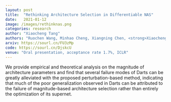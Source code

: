 ```yaml
---
layout: post
title:  "Rethinking Architecture Selection in Differentiable NAS"
date:   2021-01-12
image: /images/rethinknas.png
categories: research
author: "Xiaocheng Tang"
authors: "Ruochen Wang, Minhao Cheng, Xiangning Chen, <strong>Xiaocheng Tang</strong>, <a href='https://sourl.cn/GWdBVy'>Cho-Jui Hsieh</a>"
arxiv: https://sourl.cn/FU3zMp
code: https://sourl.cn/DjskcU
venue: "Oral presentation, acceptance rate 1.7%, ICLR"
---
```

We provide empirical and theoretical analysis on the magnitude of architecture parameters and find that several failure modes of Darts can be greatly alleviated with the proposed perturbation-based method, indicating that much of the poor generalization observed in Darts can be attributed to the failure of magnitude-based architecture selection rather than entirely the optimization of its supernet.
